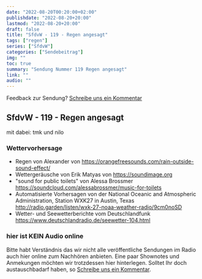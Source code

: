```yaml
---
date: "2022-08-20T00:20:00+02:00"
publishdate: "2022-08-20+20:00"
lastmod: "2022-08-20+20:00"
draft: false
title: "SfdvW - 119 - Regen angesagt"
tags: ["regen"]
series: ["SfdvW"]
categories: ["Sendebeitrag"]
img: ""
toc: true
summary: "Sendung Nummer 119 Regen angesagt"
link: ""
audio: ""
---
```


Feedback zur Sendung?
[Schreibe uns ein Kommentar](mailto:SfdvW@radiocorax.de)

## SfdvW - 119 - Regen angesagt
mit dabei: tmk und nilo

### Wettervorhersage

* Regen von Alexander von https://orangefreesounds.com/rain-outside-sound-effect/ 
* Wettergeräusche von Erik Matyas von https://soundimage.org
* "sound for public toilets" von Alessa Brossmer https://soundcloud.com/alessabrossmer/music-for-toilets
* Automatisierte Vorhersagen von der National Oceanic and Atmospheric Administration, Station WXK27 in Austin, Texas http://radio.garden/listen/wxk-27-noaa-weather-radio/9cm0noSD
* Wetter- und Seewetterberichte vom Deutschlandfunk https://www.deutschlandradio.de/seewetter-104.html

### hier ist KEIN Audio online

Bitte habt Verständnis das wir nicht alle veröffentliche Sendungen im Radio auch hier online zum Nachhören anbieten. Eine paar Shownotes und Anmekungen möchten wir trotzdessen hier hinterlegen. Solltet Ihr doch austauschbadarf haben, so [Schreibe uns ein Kommentar](mailto:SfdvW@radiocorax.de). 
